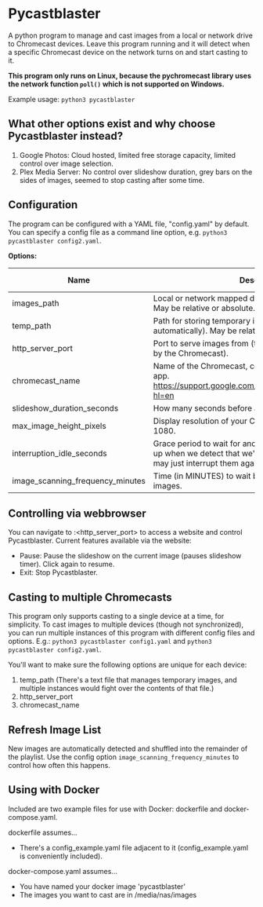 # Pycastblaster
A python program to manage and cast images from a local or network drive to Chromecast devices. Leave this program running and it will detect when a specific Chromecast device on the network turns on and start casting to it.

**This program only runs on Linux, because the pychromecast library uses the network function `poll()` which is not supported on Windows.**

Example usage:
`python3 pycastblaster`

## What other options exist and why choose Pycastblaster instead?
1. Google Photos: Cloud hosted, limited free storage capacity, limited control over image selection.
2. Plex Media Server: No control over slideshow duration, grey bars on the sides of images, seemed to stop casting after some time.

## Configuration
The program can be configured with a YAML file, "config.yaml" by default. You can specify a config file as a command line option, e.g.
`python3 pycastblaster config2.yaml`.

**Options:**

| Name | Description | Default Value |
| ---- | ----------- | ------------- |
| images_path | Local or network mapped directory to select images from. May be relative or absolute. Image order is randomized. | *images* |
| temp_path | Path for storing temporary image files (created automatically). May be relative or absolute. | *temp* |
| http_server_port | Port to serve images from (this is how they are accessed by the Chromecast).  | 8000 |
| chromecast_name | Name of the Chromecast, configured in the Google Home app. https://support.google.com/googlenest/answer/7550874?hl=en | "Family Room TV" |
| slideshow_duration_seconds | How many seconds before advancing to the next image. | 15 |
| max_image_height_pixels | Display resolution of your Chromecast, usually 720 or 1080. | 720 |
| interruption_idle_seconds | Grace period to wait for another Chromecast app to start up when we detect that we're interrupted (otherwise we may just interrupt them again). | 20 |
| image_scanning_frequency_minutes | Time (in MINUTES) to wait before rescanning for new images. | 10 |

## Controlling via webbrowser
You can navigate to <your IP address>:<http_server_port> to access a website and control Pycastblaster. Current features available via the website:
* Pause: Pause the slideshow on the current image (pauses slideshow timer). Click again to resume.
* Exit: Stop Pycastblaster.

## Casting to multiple Chromecasts
This program only supports casting to a single device at a time, for simplicity. To cast images to multiple devices (though not synchronized), you can run multiple instances of this program with different config files and options. E.g.:
`python3 pycastblaster config1.yaml` and `python3 pycastblaster config2.yaml`. 

You'll want to make sure the following options are unique for each device:
1. temp_path (There's a text file that manages temporary images, and multiple instances would fight over the contents of that file.)
2. http_server_port
3. chromecast_name

## Refresh Image List
New images are automatically detected and shuffled into the remainder of the playlist. Use the config option `image_scanning_frequency_minutes` to control how often this happens.

## Using with Docker
Included are two example files for use with Docker: dockerfile and docker-compose.yaml.

dockerfile assumes...
- There's a config_example.yaml file adjacent to it (config_example.yaml is conveniently included).

docker-compose.yaml assumes...
- You have named your docker image 'pycastblaster'
- The images you want to cast are in /media/nas/images